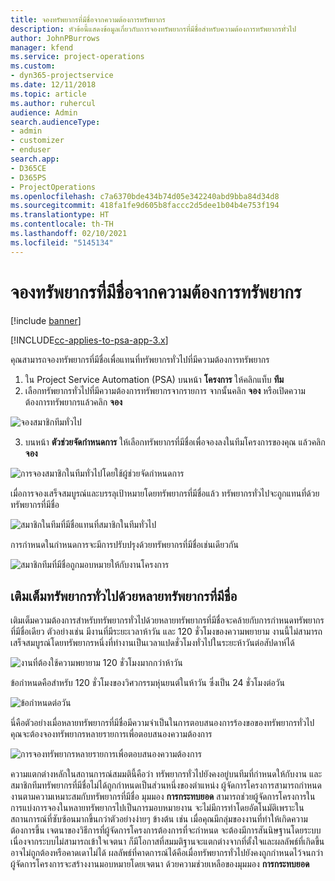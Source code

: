```yaml
---
title: จองทรัพยากรที่มีชื่อจากความต้องการทรัพยากร
description: หัวข้อนี้แสดงข้อมูลเกี่ยวกับการจองทรัพยากรที่มีชื่อสำหรับความต้องการทรัพยากรทั่วไป
author: JohnPBurrows
manager: kfend
ms.service: project-operations
ms.custom:
- dyn365-projectservice
ms.date: 12/11/2018
ms.topic: article
ms.author: ruhercul
audience: Admin
search.audienceType:
- admin
- customizer
- enduser
search.app:
- D365CE
- D365PS
- ProjectOperations
ms.openlocfilehash: c7a6370bde434b74d05e342240abd9bba84d34d8
ms.sourcegitcommit: 418fa1fe9d605b8faccc2d5dee1b04b4e753f194
ms.translationtype: HT
ms.contentlocale: th-TH
ms.lasthandoff: 02/10/2021
ms.locfileid: "5145134"
---
```

# <a name="book-named-resources-from-resource-requirements"></a>จองทรัพยากรที่มีชื่อจากความต้องการทรัพยากร

[!include [banner](../includes/psa-now-project-operations.md)]

[!INCLUDE[cc-applies-to-psa-app-3.x](../includes/cc-applies-to-psa-app-3x.md)]

คุณสามารถจองทรัพยากรที่มีชื่อเพื่อแทนที่ทรัพยากรทั่วไปที่มีความต้องการทรัพยากร

1. ใน Project Service Automation (PSA) บนหน้า **โครงการ** ให้คลิกแท็บ **ทีม**
2. เลือกทรัพยากรทั่วไปที่มีความต้องการทรัพยากรจากรายการ จากนั้นคลิก **จอง** หรือเปิดความต้องการทรัพยากรแล้วคลิก **จอง**


![จองสมาชิกทีมทั่วไป](media/RM-how-to-14.png)


3. บนหน้า **ตัวช่วยจัดกำหนดการ** ให้เลือกทรัพยากรที่มีชื่อเพื่อจองลงในทีมโครงการของคุณ แล้วคลิก **จอง**

![การจองสมาชิกในทีมทั่วไปโดยใช้ผู้ช่วยจัดกำหนดการ](media/RM-how-to-15.png)

เมื่อการจองเสร็จสมบูรณ์และบรรลุเป้าหมายโดยทรัพยากรที่มีชื่อแล้ว ทรัพยากรทั่วไปจะถูกแทนที่ด้วยทรัพยากรที่มีชื่อ

![สมาชิกในทีมที่มีชื่อแทนที่สมาชิกในทีมทั่วไป](media/RM-how-to-16.png)

การกำหนดในกำหนดการจะมีการปรับปรุงด้วยทรัพยากรที่มีชื่อเช่นเดียวกัน

![สมาชิกทีมที่มีชื่อถูกมอบหมายให้กับงานโครงการ](media/RM-how-to-17.png)

## <a name="fulfill-a-generic-resource-with-multiple-named-resources"></a>เติมเต็มทรัพยากรทั่วไปด้วยหลายทรัพยากรที่มีชื่อ
เติมเต็มความต้องการสำหรับทรัพยากรทั่วไปด้วยหลายทรัพยากรที่มีชื่อจะคล้ายกับการกำหนดทรัพยากรที่มีชื่อเดียว ตัวอย่างเช่น มีงานที่มีระยะเวลาห้าวัน และ 120 ชั่วโมงของความพยายาม งานนี้ไม่สามารถเสร็จสมบูรณ์โดยทรัพยากรหนึ่งที่ทำงานเป็นเวลาแปดชั่วโมงทั่วไปในระยะห้าวันต่อสัปดาห์ได้ 

![งานที่ต้องใช้ความพยายาม 120 ชั่วโมงมากกว่าห้าวัน](media/RM-how-to-21.png)

ข้อกำหนดคือสำหรับ 120 ชั่วโมงของวิศวกรรมหุ่นยนต์ในห้าวัน ซึ่งเป็น 24 ชั่วโมงต่อวัน

![ข้อกำหนดต่อวัน](media/RM-how-to-22.png)

นี่คือตัวอย่างเมื่อหลายทรัพยากรที่มีชื่อมีความจำเป็นในการตอบสนองการร้องขอของทรัพยากรทั่วไป คุณจะต้องจองทรัพยากรหลายรายการเพื่อตอบสนองความต้องการ

![การจองทรัพยากรหลายรายการเพื่อตอบสนองความต้องการ](media/RM-how-to-23.png)

ความแตกต่างหลักในสถานการณ์สมมตินี้คือว่า ทรัพยากรทั่วไปยังคงอยู่บนทีมที่กำหนดให้กับงาน และสมาชิกทีมทรัพยากรที่มีชื่อไม่ได้ถูกกำหนดเป็นส่วนหนึ่งของตำแหน่ง ผู้จัดการโครงการสามารถกำหนดงานตามความเหมาะสมกับทรัพยากรที่มีชื่อ มุมมอง **การกระทบยอด** สามารถช่วยผู้จัดการโครงการในการแบ่งการจองในหลายทรัพยากรไปเป็นการมอบหมายงาน จะไม่มีการทำโดยอัตโนมัติเพราะในสถานการณ์ที่ซับซ้อนมากขึ้นกว่าตัวอย่างง่ายๆ ข้างต้น เช่น เมื่อคุณมีกลุ่มของงานที่ทำให้เกิดความต้องการขึ้น เจตนาของวิธีการที่ผู้จัดการโครงการต้องการที่จะกำหนด จะต้องมีการสันนิษฐานโดยระบบ เนื่องจากระบบไม่สามารถเข้าใจเจตนา ก็มีโอกาสที่สมมติฐานจะแตกต่างจากที่ตั้งใจและผลลัพธ์ที่เกิดขึ้นอาจไม่ถูกต้องหรือคาดเดาไม่ได้ ผลลัพธ์ที่คาดการณ์ได้คือเมื่อทรัพยากรทั่วไปยังคงถูกกำหนดไว้จนกว่าผู้จัดการโครงการจะสร้างงานมอบหมายโดยเจตนา ด้วยความช่วยเหลือของมุมมอง **การกระทบยอด**


